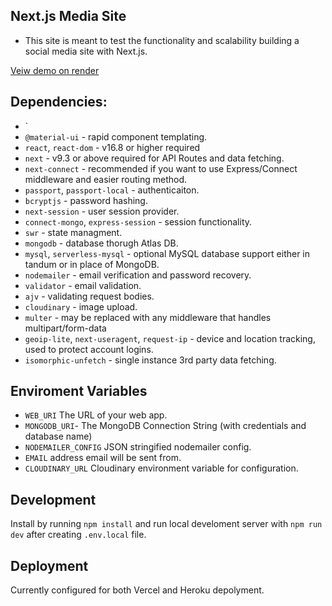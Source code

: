 ## Next.js Media Site

- This site is meant to test the functionality and scalability building a social media site with Next.js.

[Veiw demo on render](https://media-site-dev.onrender.com/)

## Dependencies:
- `
- `@material-ui` - rapid component templating.
- `react`, `react-dom` - v16.8 or higher required
- `next` - v9.3 or above required for API Routes and data fetching.
- `next-connect` - recommended if you want to use Express/Connect middleware and easier routing method.
- `passport`, `passport-local` - authenticaiton.
- `bcryptjs` - password hashing.
- `next-session` - user session provider.
- `connect-mongo`, `express-session` - session functionality.
- `swr` - state managment.
- `mongodb` - database thorugh Atlas DB.
- `mysql`, `serverless-mysql` - optional MySQL database support either in tandum or in place of MongoDB. 
- `nodemailer` - email verification and password recovery. 
- `validator` - email validation.
- `ajv` - validating request bodies.
- `cloudinary` - image upload.
- `multer` -  may be replaced with any middleware that handles multipart/form-data
- `geoip-lite`, `next-useragent`, `request-ip` - device and location tracking, used to protect account logins.
- `isomorphic-unfetch` - single instance 3rd party data fetching.

## Enviroment Variables

- `WEB_URI` The URL of your web app.
- `MONGODB_URI`- The MongoDB Connection String (with credentials and database name)
- `NODEMAILER_CONFIG` JSON stringified nodemailer config. 
- `EMAIL` address email will be sent from.
- `CLOUDINARY_URL` Cloudinary environment variable for configuration.

## Development
Install by running `npm install` and run local develoment server with `npm run dev` after creating `.env.local` file.

## Deployment
Currently configured for both Vercel and Heroku depolyment. 
